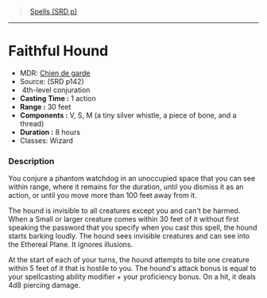 ﻿---
!SpellItem
Family: SpellVO
Level: 4
Type: conjuration
CastingTime: 1 action
Range: 30 feet
Components: V, S, M (a tiny silver whistle, a piece of bone, and a thread)
Duration: 8 hours
Classes: Wizard
Id: spells_vo.md#faithful-hound
ParentLink: spells_vo.md#spells-srd-p
Name: Faithful Hound
ParentName: Spells (SRD p)
NameLevel: 1
AltName: '[Chien de garde](hd_spells_chien_de_garde.md)'
Source: (SRD p142)
Attributes:
  Name: Faithful Hound
  Markdown: >+
    # <!--Name-->Faithful Hound<!--/Name-->


    - MDR: <!--AltName-->[Chien de garde](hd_spells_chien_de_garde.md)<!--/AltName-->

    - Source: <!--Source-->(SRD p142)<!--/Source-->

    -  <!--Level-->4<!--/Level-->th-level <!--Type-->conjuration<!--/Type-->

    - **Casting Time :** <!--CastingTime-->1 action<!--/CastingTime-->

    - **Range :** <!--Range-->30 feet<!--/Range-->

    - **Components :** <!--Components-->V, S, M (a tiny silver whistle, a piece of bone, and a thread)<!--/Components-->

    - **Duration :** <!--Duration-->8 hours<!--/Duration-->

    - Classes: <!--Classes-->Wizard<!--/Classes-->


    ### Description


    You conjure a phantom watchdog in an unoccupied space that you can see within range, where it remains for the duration, until you dismiss it as an action, or until you move more than 100 feet away from it.


    The hound is invisible to all creatures except you and can't be harmed. When a Small or larger creature comes within 30 feet of it without first speaking the password that you specify when you cast this spell, the hound starts barking loudly. The hound sees invisible creatures and can see into the Ethereal Plane. It ignores illusions.


    At the start of each of your turns, the hound attempts to bite one creature within 5 feet of it that is hostile to you. The hound's attack bonus is equal to your spellcasting ability modifier + your proficiency bonus. On a hit, it deals 4d8 piercing damage.

  AltName: '[Chien de garde](hd_spells_chien_de_garde.md)'
  Source: (SRD p142)
  Level: 4
  Type: conjuration
  CastingTime: 1 action
  Range: 30 feet
  Components: V, S, M (a tiny silver whistle, a piece of bone, and a thread)
  Duration: 8 hours
  Classes: Wizard
AttributesDictionary: >+
  Name: Faithful Hound

  Markdown: >+

    # <!--Name-->Faithful Hound<!--/Name-->





    - MDR: <!--AltName-->[Chien de garde](hd_spells_chien_de_garde.md)<!--/AltName-->



    - Source: <!--Source-->(SRD p142)<!--/Source-->



    -  <!--Level-->4<!--/Level-->th-level <!--Type-->conjuration<!--/Type-->



    - **Casting Time :** <!--CastingTime-->1 action<!--/CastingTime-->



    - **Range :** <!--Range-->30 feet<!--/Range-->



    - **Components :** <!--Components-->V, S, M (a tiny silver whistle, a piece of bone, and a thread)<!--/Components-->



    - **Duration :** <!--Duration-->8 hours<!--/Duration-->



    - Classes: <!--Classes-->Wizard<!--/Classes-->





    ### Description





    You conjure a phantom watchdog in an unoccupied space that you can see within range, where it remains for the duration, until you dismiss it as an action, or until you move more than 100 feet away from it.





    The hound is invisible to all creatures except you and can't be harmed. When a Small or larger creature comes within 30 feet of it without first speaking the password that you specify when you cast this spell, the hound starts barking loudly. The hound sees invisible creatures and can see into the Ethereal Plane. It ignores illusions.





    At the start of each of your turns, the hound attempts to bite one creature within 5 feet of it that is hostile to you. The hound's attack bonus is equal to your spellcasting ability modifier + your proficiency bonus. On a hit, it deals 4d8 piercing damage.



  AltName: '[Chien de garde](hd_spells_chien_de_garde.md)'

  Source: (SRD p142)

  Level: 4

  Type: conjuration

  CastingTime: 1 action

  Range: 30 feet

  Components: V, S, M (a tiny silver whistle, a piece of bone, and a thread)

  Duration: 8 hours

  Classes: Wizard

---
> [Spells (SRD p)](srd_spells.md)

---

# Faithful Hound

- MDR: [Chien de garde](hd_spells_chien_de_garde.md)
- Source: (SRD p142)
-  4th-level conjuration
- **Casting Time :** 1 action
- **Range :** 30 feet
- **Components :** V, S, M (a tiny silver whistle, a piece of bone, and a thread)
- **Duration :** 8 hours
- Classes: Wizard

### Description

You conjure a phantom watchdog in an unoccupied space that you can see within range, where it remains for the duration, until you dismiss it as an action, or until you move more than 100 feet away from it.

The hound is invisible to all creatures except you and can't be harmed. When a Small or larger creature comes within 30 feet of it without first speaking the password that you specify when you cast this spell, the hound starts barking loudly. The hound sees invisible creatures and can see into the Ethereal Plane. It ignores illusions.

At the start of each of your turns, the hound attempts to bite one creature within 5 feet of it that is hostile to you. The hound's attack bonus is equal to your spellcasting ability modifier + your proficiency bonus. On a hit, it deals 4d8 piercing damage.

